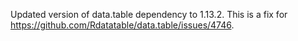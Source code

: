 Updated version of data.table dependency to 1.13.2. This is a fix for https://github.com/Rdatatable/data.table/issues/4746.